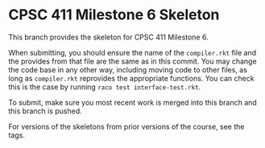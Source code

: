 # CPSC 411 Milestone 6 Skeleton
This branch provides the skeleton for CPSC 411 Milestone 6.

When submitting, you should ensure the name of the `compiler.rkt` file and the
provides from that file are the same as in this commit.
You may change the code base in any other way, including moving code to other
files, as long as `compiler.rkt` reprovides the appropriate functions.
You can check this is the case by running `raco test interface-test.rkt`.

To submit, make sure you most recent work is merged into this branch and this
branch is pushed.

For versions of the skeletons from prior versions of the course, see the tags.
